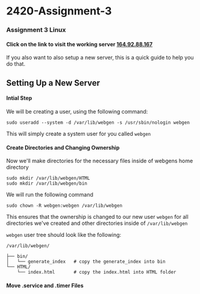 # 2420-Assignment-3
### Assignment 3 Linux

#### Click on the link to visit the working server [164.92.88.167](http://164.92.88.167/)

If you also want to also setup a new server, this is a quick guide to help you do that.


## Setting Up a New Server

#### Intial Step
We will be creating a user, using the following command:

``` linux
sudo useradd --system -d /var/lib/webgen -s /usr/sbin/nologin webgen
```

This will simply create a system user for you called `webgen`

#### Create Directories and Changing Ownership
Now we'll make directories for the necessary files inside of webgens home directory
``` linux
sudo mkdir /var/lib/webgen/HTML
sudo mkdir /var/lib/webgen/bin
```
We will run the following command
``` linux
sudo chown -R webgen:webgen /var/lib/webgen
```

This ensures that the ownership is changed to our new user `webgen` for all directories we've created and other directories inside of `/var/lib/webgen`

`webgen` user tree should look like the following:

``` linux
/var/lib/webgen/

├── bin/
│   └── generate_index   # copy the generate_index into bin
└── HTML/
    └── index.html       # copy the index.html into HTML folder
```

#### Move .service and .timer Files
